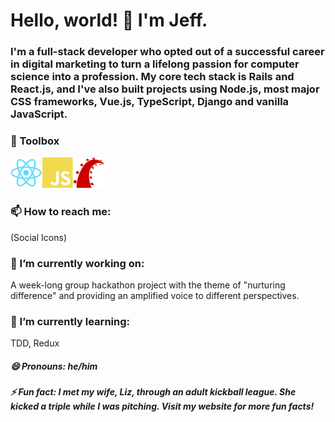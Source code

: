 # Hello, world! 👋 I'm Jeff.

### I'm a full-stack developer who opted out of a successful career in digital marketing to turn a lifelong passion for computer science into a profession. My core tech stack is Rails and React.js, and I've also built projects using Node.js, most major CSS frameworks, Vue.js, TypeScript, Django and vanilla JavaScript.

### 🧰 Toolbox
<img src="https://github.com/devicons/devicon/blob/master/icons/react/react-original.svg" alt="React Logo" height="50" width="50" padding="1" /><img src="https://github.com/devicons/devicon/blob/master/icons/javascript/javascript-plain.svg" alt="JavaScript Logo" width="50" height="50" padding="1" /><img src="https://github.com/devicons/devicon/blob/master/icons/rails/rails-plain.svg" alt="Rails Logo" width="50" height="50" padding="1" />

### 📫 How to reach me:
(Social Icons)

### 🔭 I’m currently working on: 
A week-long group hackathon project with the theme of "nurturing difference" and providing an amplified voice to different perspectives.

### 🌱 I’m currently learning: 
TDD, Redux

##### 😄 Pronouns: he/him
##### ⚡ Fun fact: I met my wife, Liz, through an adult kickball league. She kicked a triple while I was pitching. Visit my website for more fun facts!

<!--
**gjeffgolden/gjeffgolden** is a ✨ _special_ ✨ repository because its `README.md` (this file) appears on your GitHub profile.

Here are some ideas to get you started:

- 🔭 I’m currently working on ...
- 🌱 I’m currently learning ...
- 👯 I’m looking to collaborate on ...
- 🤔 I’m looking for help with ...
- 💬 Ask me about ...
- 📫 How to reach me: ...
- 😄 Pronouns: ...
- ⚡ Fun fact: ...
-->
